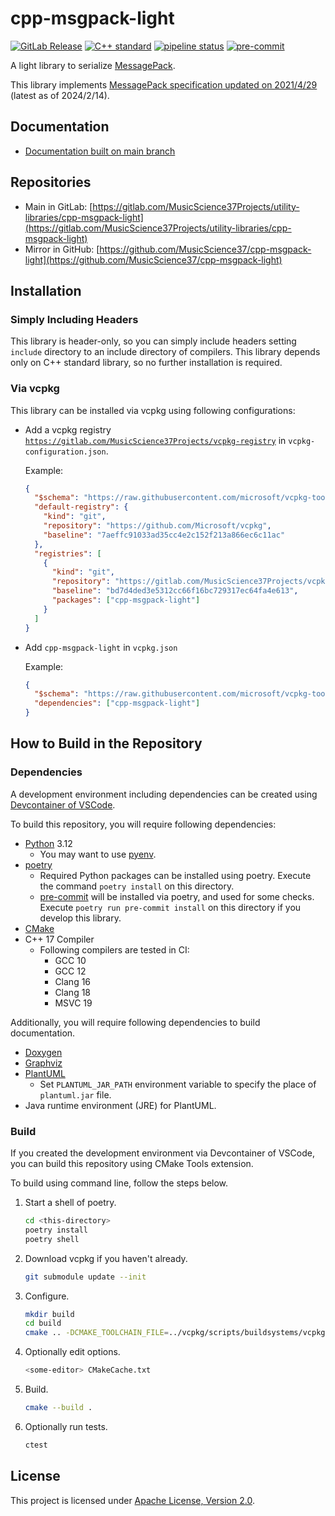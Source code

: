 # cpp-msgpack-light

[![GitLab Release](https://img.shields.io/gitlab/v/release/54580872?sort=semver)](https://gitlab.com/MusicScience37Projects/utility-libraries/cpp-msgpack-light/-/releases)
[![C++ standard](https://img.shields.io/badge/standard-C%2B%2B17-blue?logo=c%2B%2B)](https://en.cppreference.com/w/cpp/compiler_support/17)
[![pipeline status](https://gitlab.com/MusicScience37Projects/utility-libraries/cpp-msgpack-light/badges/main/pipeline.svg)](https://gitlab.com/MusicScience37Projects/utility-libraries/cpp-msgpack-light/-/commits/main)
[![pre-commit](https://img.shields.io/badge/pre--commit-enabled-brightgreen?logo=pre-commit&logoColor=white)](https://github.com/pre-commit/pre-commit)

A light library to serialize [MessagePack](https://msgpack.org/).

This library implements
[MessagePack specification updated on 2021/4/29](https://github.com/msgpack/msgpack/blob/8aa09e2a6a9180a49fc62ecfefe149f063cc5e4b/spec.md)
(latest as of 2024/2/14).

## Documentation

- [Documentation built on main branch](https://cpp-msgpack-light-musicscience37projects-utility-a06a38f487cafc.gitlab.io/)

## Repositories

- Main in GitLab: [https://gitlab.com/MusicScience37Projects/utility-libraries/cpp-msgpack-light](https://gitlab.com/MusicScience37Projects/utility-libraries/cpp-msgpack-light)
- Mirror in GitHub: [https://github.com/MusicScience37/cpp-msgpack-light](https://github.com/MusicScience37/cpp-msgpack-light)

## Installation

### Simply Including Headers

This library is header-only,
so you can simply include headers
setting `include` directory to an include directory of compilers.
This library depends only on C++ standard library,
so no further installation is required.

### Via vcpkg

This library can be installed via vcpkg using following configurations:

- Add a vcpkg registry
  [`https://gitlab.com/MusicScience37Projects/vcpkg-registry`](https://gitlab.com/MusicScience37Projects/vcpkg-registry)
  in `vcpkg-configuration.json`.

  Example:

  ```json
  {
    "$schema": "https://raw.githubusercontent.com/microsoft/vcpkg-tool/main/docs/vcpkg-configuration.schema.json",
    "default-registry": {
      "kind": "git",
      "repository": "https://github.com/Microsoft/vcpkg",
      "baseline": "7aeffc91033ad35cc4e2c152f213a866ec6c11ac"
    },
    "registries": [
      {
        "kind": "git",
        "repository": "https://gitlab.com/MusicScience37Projects/vcpkg-registry",
        "baseline": "bd7d4ded3e5312cc66f16bc729317ec64fa4e613",
        "packages": ["cpp-msgpack-light"]
      }
    ]
  }
  ```

- Add `cpp-msgpack-light` in `vcpkg.json`

  Example:

  ```json
  {
    "$schema": "https://raw.githubusercontent.com/microsoft/vcpkg-tool/main/docs/vcpkg.schema.json",
    "dependencies": ["cpp-msgpack-light"]
  }
  ```

## How to Build in the Repository

### Dependencies

A development environment including dependencies can be created using
[Devcontainer of VSCode](https://code.visualstudio.com/docs/remote/containers).

To build this repository,
you will require following dependencies:

- [Python](https://www.python.org/) 3.12
  - You may want to use [pyenv](https://github.com/pyenv/pyenv).
- [poetry](https://python-poetry.org/)
  - Required Python packages can be installed using poetry.
    Execute the command `poetry install` on this directory.
  - [pre-commit](https://pre-commit.com/)
    will be installed via poetry, and used for some checks.
    Execute `poetry run pre-commit install` on this directory
    if you develop this library.
- [CMake](https://cmake.org/)
- C++ 17 Compiler
  - Following compilers are tested in CI:
    - GCC 10
    - GCC 12
    - Clang 16
    - Clang 18
    - MSVC 19

Additionally, you will require following dependencies
to build documentation.

- [Doxygen](https://www.doxygen.nl/index.html)
- [Graphviz](https://graphviz.org/)
- [PlantUML](https://plantuml.com)
  - Set `PLANTUML_JAR_PATH` environment variable to specify the place of `plantuml.jar` file.
- Java runtime environment (JRE) for PlantUML.

### Build

If you created the development environment via Devcontainer of VSCode,
you can build this repository using CMake Tools extension.

To build using command line, follow the steps below.

1. Start a shell of poetry.

   ```bash
   cd <this-directory>
   poetry install
   poetry shell
   ```

2. Download vcpkg if you haven't already.

   ```bash
   git submodule update --init
   ```

3. Configure.

   ```bash
   mkdir build
   cd build
   cmake .. -DCMAKE_TOOLCHAIN_FILE=../vcpkg/scripts/buildsystems/vcpkg.cmake
   ```

4. Optionally edit options.

   ```bash
   <some-editor> CMakeCache.txt
   ```

5. Build.

   ```bash
   cmake --build .
   ```

6. Optionally run tests.

   ```bash
   ctest
   ```

## License

This project is licensed under [Apache License, Version 2.0](https://www.apache.org/licenses/LICENSE-2.0).
